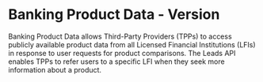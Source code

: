 # Banking Product Data - Version <Version />


Banking Product Data allows Third-Party Providers (TPPs) to access publicly available product data from all Licensed Financial Institutions (LFIs) in response to user requests for product comparisons. The Leads API enables TPPs to refer users to a specific LFI when they seek more information about a product.

<ConfluenceLinks group='product' />